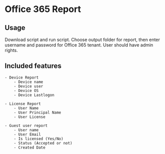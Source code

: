 # Office 365 Report

## Usage
Download script and run script. 
Choose output folder for report, then enter username and password for Office 365 tenant.
User should have admin rights.

## Included features

    - Device Report
        - Device name
        - Device user
        - Device OS
        - Device Lastlogon

    - License Report
        - User Name
        - User Principal Name
        - User License

    - Guest user report
        - User name
        - User Email
        - Is licensed (Yes/No)
        - Status (Accepted or not)
        - Created Date

    
